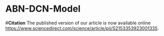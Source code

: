 # ABN-DCN-Model
#**Citation**
The published version of our article is now available online  https://www.sciencedirect.com/science/article/pii/S2153353923001335. 
